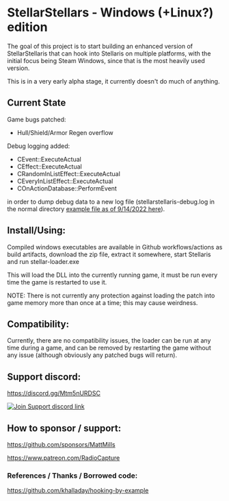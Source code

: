 
# StellarStellars - Windows (+Linux?) edition

The goal of this project is to start building an enhanced version of StellarStellaris that can hook into Stellaris on multiple platforms, with the initial focus being Steam Windows, since that is the most heavily used version.

This is in a very early alpha stage, it currently doesn't do much of anything.

## Current State

Game bugs patched:
 * Hull/Shield/Armor Regen overflow

Debug logging added:
 * CEvent::ExecuteActual
 * CEffect::ExecuteActual
 * CRandomInListEffect::ExecuteActual
 * CEveryInListEffect::ExecuteActual
 * COnActionDatabase::PerformEvent

 in order to dump debug data to a new log file (stellarstellaris-debug.log in the normal directory [example file as of 9/14/2022 here](docs/example-stellarstellaris-debug.log.txt)).

## Install/Using:

 Compiled windows executables are available in Github workflows/actions as build artifacts, download the zip file, extract it somewhere, start Stellaris and run stellar-loader.exe 

 This will load the DLL into the currently running game, it must be run every time the game is restarted to use it.

 NOTE: There is not currently any protection against loading the patch into game memory more than once at a time; this may cause weirdness.

## Compatibility:

Currently, there are no compatibility issues, the loader can be run at any time during a game, and can be removed by restarting the game without any issue (although obviously any patched bugs will return).

## Support discord:

https://discord.gg/Mtm5nURDSC

[![Join Support discord link](https://discordapp.com/api/guilds/960348408990793838/widget.png?style=banner3)](https://discord.gg/Mtm5nURDSC)

## How to sponsor / support:
https://github.com/sponsors/MattMills

https://www.patreon.com/RadioCapture


### References / Thanks / Borrowed code:
https://github.com/khalladay/hooking-by-example
